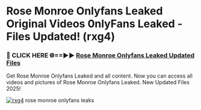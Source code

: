 # Rose Monroe Onlyfans Leaked Original Videos 0nlyFans Leaked - Files Updated! (rxg4)

<h3>🔴 CLICK HERE 🌐==►► <a href="https://tinyurl.com/3hn5wdd3" rel="nofollow">Rose Monroe Onlyfans Leaked Updated Files</a></h3>

Get Rose Monroe Onlyfans Leaked and all content. Now you can access all videos and pictures of Rose Monroe Onlyfans Leaked. New Updated Files 2025!

[![rxg4](https://i.imgur.com/4HnBqBT.gif)](https://tinyurl.com/3hn5wdd3)
rose monroe onlyfans leaks